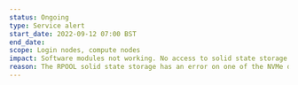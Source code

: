 ```yaml
---
status: Ongoing
type: Service alert
start_date: 2022-09-12 07:00 BST
end_date:
scope: Login nodes, compute nodes 
impact: Software modules not working. No access to solid state storage
reason: The RPOOL solid state storage has an error on one of the NVMe devices
---
```



